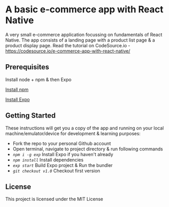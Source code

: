 # A basic e-commerce app with React Native

A very small e-commerce application focussing on fundamentals of React Native. The app consists of a landing page with a product list page & a product display page.
Read the tutorial on CodeSource.io - https://codesource.io/e-commerce-app-with-react-native/

## Prerequisites

Install node + npm & then Expo

[Install npm](https://www.npmjs.com/get-npm)

[Install Expo](https://docs.expo.io/versions/latest/)

## Getting Started

These instructions will get you a copy of the app and running on your local machine/emulator/device for development & learning purposes:

- Fork the repo to your personal Github account
- Open terminal, navigate to project directory & run following commands
- *`npm i -g exp`* Install Expo if you haven't already
- *`npm install`* Install dependencies
- *`exp start`* Build Expo project & Run the bundler
- *`git checkout v1.0`* Checkout first version

## License

This project is licensed under the MIT License
